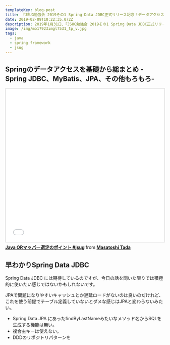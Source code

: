 ```yaml
---
templateKey: blog-post
title: 『JSUG勉強会 2019その1 Spring Data JDBC正式リリース記念！データアクセス特集』に参加しました。
date: 2019-02-09T10:22:35.072Z
description: 2019年1月31日、『JSUG勉強会 2019その1 Spring Data JDBC正式リリース記念！データアクセス特集』に行ってきました。
image: /img/mo17923imgl7531_tp_v.jpg
tags:
  - java
  - spring framework
  - jsug
---
```

## Springのデータアクセスを基礎から総まとめ -Spring JDBC、MyBatis、JPA、その他もろもろ-

<iframe src="//www.slideshare.net/slideshow/embed_code/key/85vvevesdrU6Q9" width="595" height="485" frameborder="0" marginwidth="0" marginheight="0" scrolling="no" style="border:1px solid #CCC; border-width:1px; margin-bottom:5px; max-width: 100%;" allowfullscreen> </iframe> <div style="margin-bottom:5px"> <strong> <a href="//www.slideshare.net/masatoshitada7/java-or-jsug" title="Java ORマッパー選定のポイント #jsug" target="_blank">Java ORマッパー選定のポイント #jsug</a> </strong> from <strong><a href="https://www.slideshare.net/masatoshitada7" target="_blank">Masatoshi Tada</a></strong> </div>



## 早わかりSpring Data JDBC

<script async class="speakerdeck-embed" data-id="0abaa1b882454a9a9c7e3dc71729c64a" data-ratio="1.44428772919605" src="//speakerdeck.com/assets/embed.js"></script>

Spring Data JDBC には期待しているのですが、今日の話を聞いた限りでは積極的に使いたい感じではないかもしれないです。 

JPAで問題になりやすいキャッシュとか遅延ロードがないのは良いのだけれど、これを使う前提でテーブル定義していないとダメな感じはJPAと変わらないみたい。  

* Spring Data JPA にあったfindByLastNameみたいなメソッド名からSQLを生成する機能は無い。
* 複合主キーは使えない。
* DDDのリポジトリパターンを
